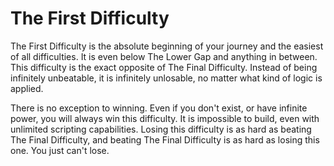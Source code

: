 # The First Difficulty

The First Difficulty is the absolute beginning of your journey and the easiest of all difficulties. It is even below The Lower Gap and anything in between. This difficulty is the exact opposite of The Final Difficulty. Instead of being infinitely unbeatable, it is infinitely unlosable, no matter what kind of logic is applied.

There is no exception to winning. Even if you don't exist, or have infinite power, you will always win this difficulty. It is impossible to build, even with unlimited scripting capabilities. Losing this difficulty is as hard as beating The Final Difficulty, and beating The Final Difficulty is as hard as losing this one. You just can't lose.